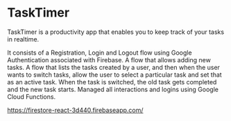 # TaskTimer

TaskTimer is a productivity app that enables you to keep track of your tasks in realtime.

  It consists of a Registration, Login and Logout flow using Google Authentication associated with Firebase.
  A flow that allows adding new tasks.
  A flow that lists the tasks created by a user, and then when the user wants to switch tasks, allow the user to select a particular task and set that as an active task. 
  When the task is switched, the old task gets completed and the new task starts.
  Managed all interactions and logins using Google Cloud Functions.

https://firestore-react-3d440.firebaseapp.com/

